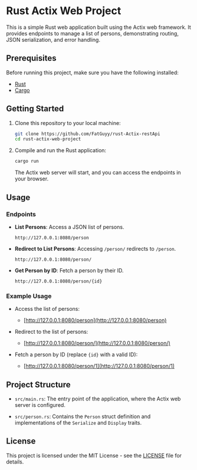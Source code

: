 # Rust Actix Web Project

This is a simple Rust web application built using the Actix web framework. It provides endpoints to manage a list of persons, demonstrating routing, JSON serialization, and error handling.

## Prerequisites

Before running this project, make sure you have the following installed:

- [Rust](https://www.rust-lang.org/learn/get-started)
- [Cargo](https://doc.rust-lang.org/cargo/getting-started/installation.html)

## Getting Started

1. Clone this repository to your local machine:

   ```bash
   git clone https://github.com/FatGuyy/rust-Actix-restApi
   cd rust-actix-web-project
   ```

2. Compile and run the Rust application:

   ```bash
   cargo run
   ```

   The Actix web server will start, and you can access the endpoints in your browser.

## Usage

### Endpoints

- **List Persons**: Access a JSON list of persons.

  ```
  http://127.0.0.1:8080/person
  ```

- **Redirect to List Persons**: Accessing `/person/` redirects to `/person`.

  ```
  http://127.0.0.1:8080/person/
  ```

- **Get Person by ID**: Fetch a person by their ID.

  ```
  http://127.0.0.1:8080/person/{id}
  ```

### Example Usage

- Access the list of persons:
  - [http://127.0.0.1:8080/person](http://127.0.0.1:8080/person)

- Redirect to the list of persons:
  - [http://127.0.0.1:8080/person/](http://127.0.0.1:8080/person/)

- Fetch a person by ID (replace `{id}` with a valid ID):
  - [http://127.0.0.1:8080/person/1](http://127.0.0.1:8080/person/1)

## Project Structure

- `src/main.rs`: The entry point of the application, where the Actix web server is configured.

- `src/person.rs`: Contains the `Person` struct definition and implementations of the `Serialize` and `Display` traits.

## License

This project is licensed under the MIT License - see the [LICENSE](LICENSE) file for details.
